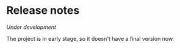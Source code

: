 # Release notes

*Under development*  

The project is in early stage, so it doesn't have a final version now. 

